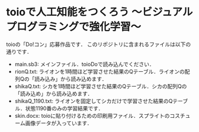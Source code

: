 toioで人工知能をつくろう ～ビジュアルプログラミングで強化学習～
===

toioの「Do!コン」応募作品です．
このリポジトリに含まれるファイルは以下の通りです．
- main.sb3: メインファイル．toioDoで読み込んでください．
- rionQ.txt: ライオンを1時間ほど学習させた結果のQテーブル．ライオンの配列Qの「読み込み」から読み込めます．
- shikaQ.txt: シカを1時間ほど学習させた結果のQテーブル．シカの配列Qの「読み込め」から読み込めます．
- shikaQ_1190.txt: ライオンを固定してシカだけで学習させた結果のQテーブル．状態1190番のみの学習結果です．
- skin.docx: toioに貼り付けるための印刷用ファイル．スプライトのコスチューム画像データが入っています．
